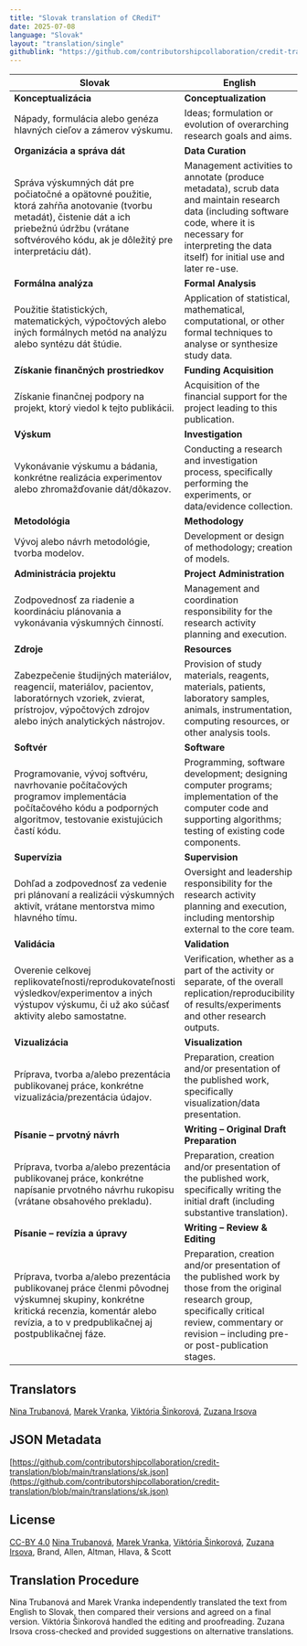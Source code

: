 ```yaml
---
title: "Slovak translation of CRediT"
date: 2025-07-08
language: "Slovak"
layout: "translation/single"
githublink: "https://github.com/contributorshipcollaboration/credit-translation/blob/main/translations/sk.json"
---
```


| Slovak | English |
| --- | --- |
| **Konceptualizácia** | **Conceptualization** |
| Nápady, formulácia alebo genéza hlavných cieľov a zámerov výskumu. | Ideas; formulation or evolution of overarching research goals and aims. |
| **Organizácia a správa dát** | **Data Curation** |
| Správa výskumných dát pre počiatočné a opätovné použitie, ktorá zahŕňa anotovanie (tvorbu metadát), čistenie dát a ich priebežnú údržbu (vrátane softvérového kódu, ak je dôležitý pre interpretáciu dát). | Management activities to annotate (produce metadata), scrub data and maintain research data (including software code, where it is necessary for interpreting the data itself) for initial use and later re-use. |
| **Formálna analýza** | **Formal Analysis** |
| Použitie štatistických, matematických, výpočtových alebo iných formálnych metód na analýzu alebo syntézu dát štúdie. | Application of statistical, mathematical, computational, or other formal techniques to analyse or synthesize study data. |
| **Získanie finančných prostriedkov** | **Funding Acquisition** |
| Získanie finančnej podpory na projekt, ktorý viedol k tejto publikácii. | Acquisition of the financial support for the project leading to this publication. |
| **Výskum** | **Investigation** |
| Vykonávanie výskumu a bádania, konkrétne realizácia experimentov alebo zhromažďovanie dát/dôkazov. | Conducting a research and investigation process, specifically performing the experiments, or data/evidence collection. |
| **Metodológia** | **Methodology** |
| Vývoj alebo návrh metodológie, tvorba modelov. | Development or design of methodology; creation of models. |
| **Administrácia projektu** | **Project Administration** |
| Zodpovednosť za riadenie a koordináciu plánovania a vykonávania výskumných činností. | Management and coordination responsibility for the research activity planning and execution. |
| **Zdroje** | **Resources** |
| Zabezpečenie študijných materiálov, reagencií, materiálov, pacientov, laboratórnych vzoriek, zvierat, prístrojov, výpočtových zdrojov alebo iných analytických nástrojov. | Provision of study materials, reagents, materials, patients, laboratory samples, animals, instrumentation, computing resources, or other analysis tools. |
| **Softvér** | **Software** |
| Programovanie, vývoj softvéru, navrhovanie počítačových programov implementácia počítačového kódu a podporných algoritmov, testovanie existujúcich častí kódu. | Programming, software development; designing computer programs; implementation of the computer code and supporting algorithms; testing of existing code components. |
| **Supervízia** | **Supervision** |
| Dohľad a zodpovednosť za vedenie pri plánovaní a realizácii  výskumných aktivít, vrátane mentorstva mimo hlavného tímu. | Oversight and leadership responsibility for the research activity planning and execution, including mentorship external to the core team. |
| **Validácia** | **Validation** |
| Overenie celkovej replikovateľnosti/reprodukovateľnosti výsledkov/experimentov a iných výstupov výskumu, či už ako súčasť aktivity alebo samostatne. | Verification, whether as a part of the activity or separate, of the overall replication/reproducibility of results/experiments and other research outputs. |
| **Vizualizácia** | **Visualization** |
| Príprava, tvorba a/alebo prezentácia publikovanej práce, konkrétne vizualizácia/prezentácia údajov. | Preparation, creation and/or presentation of the published work, specifically visualization/data presentation. |
| **Písanie – prvotný návrh** | **Writing – Original Draft Preparation** |
| Príprava, tvorba a/alebo prezentácia publikovanej práce, konkrétne napísanie prvotného návrhu rukopisu (vrátane obsahového prekladu). | Preparation, creation and/or presentation of the published work, specifically writing the initial draft (including substantive translation). |
| **Písanie –  revízia a úpravy** | **Writing – Review & Editing** |
| Príprava, tvorba a/alebo prezentácia publikovanej práce členmi pôvodnej výskumnej skupiny, konkrétne kritická recenzia, komentár alebo revízia, a to v predpublikačnej aj postpublikačnej fáze. | Preparation, creation and/or presentation of the published work by those from the original research group, specifically critical review, commentary or revision – including pre- or post-publication stages. |

## Translators

[Nina  Trubanová](https://orcid.org/0000-0001-8156-3304), [Marek  Vranka](https://orcid.org/0000-0003-3413-9062), [Viktória  Šinkorová](https://orcid.org/0009-0009-6534-8861), [Zuzana  Irsova](https://orcid.org/0000-0002-0753-8124)

## JSON Metadata

[https://github.com/contributorshipcollaboration/credit-translation/blob/main/translations/sk.json](https://github.com/contributorshipcollaboration/credit-translation/blob/main/translations/sk.json)

## License

[CC-BY 4.0](https://creativecommons.org/licenses/by/4.0/) [Nina  Trubanová](https://orcid.org/0000-0001-8156-3304), [Marek  Vranka](https://orcid.org/0000-0003-3413-9062), [Viktória  Šinkorová](https://orcid.org/0009-0009-6534-8861), [Zuzana  Irsova](https://orcid.org/0000-0002-0753-8124), Brand, Allen, Altman, Hlava, & Scott

## Translation Procedure

Nina Trubanová and Marek Vranka independently translated the text from English to Slovak, then compared their versions and agreed on a final version. Viktória Šinkorová handled the editing and proofreading. Zuzana Irsova cross-checked and provided suggestions on alternative translations.